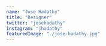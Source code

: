 ```yaml
---
name: "Jose Hadathy"
title: "Designer"
twitter: "josehadathy"
instagram: "jhadathy"
featuredImage: "./jose-hadathy.jpg"
---
```

